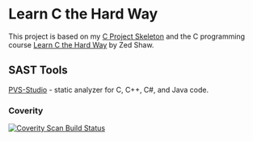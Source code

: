 # Learn C the Hard Way

This project is based on my [C Project Skeleton](https://github.com/dqfan2012/c-project-skeleton) and the C programming course [Learn C the Hard Way](https://learncodethehardway.com/client/#/product/learn-c-the-hard-way/) by Zed Shaw.

## SAST Tools

[PVS-Studio](https://pvs-studio.com/en/pvs-studio/?utm_source=website&utm_medium=github&utm_campaign=open_source) - static analyzer for C, C++, C#, and Java code.

### Coverity

<a href="https://scan.coverity.com/projects/lcthw">
  <img alt="Coverity Scan Build Status"
       src="https://scan.coverity.com/projects/30392/badge.svg"/>
</a>
